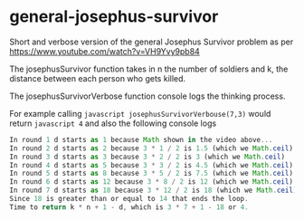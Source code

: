 # general-josephus-survivor
Short and verbose version of the general Josephus Survivor problem as per https://www.youtube.com/watch?v=VH9Yvy9pb84

The josephusSurvivor function takes in n the number of soldiers and k, the distance between each person who gets killed.

The josephusSurvivorVerbose function console logs the thinking process.

For example calling ```javascript josephusSurvivorVerbouse(7,3)``` would return ```javascript 4``` and also the following console logs

```javascript
In round 1 d starts as 1 because Math shown in the video above...
In round 2 d starts as 2 because 3 * 1 / 2 is 1.5 (which we Math.ceil)
In round 3 d starts as 3 because 3 * 2 / 2 is 3 (which we Math.ceil)
In round 4 d starts as 5 because 3 * 3 / 2 is 4.5 (which we Math.ceil)
In round 5 d starts as 8 because 3 * 5 / 2 is 7.5 (which we Math.ceil)
In round 6 d starts as 12 because 3 * 8 / 2 is 12 (which we Math.ceil)
In round 7 d starts as 18 because 3 * 12 / 2 is 18 (which we Math.ceil)
Since 18 is greater than or equal to 14 that ends the loop.
Time to return k * n + 1 - d, which is 3 * 7 + 1 - 18 or 4.
```
